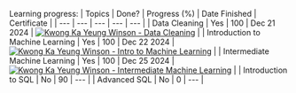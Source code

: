 Learning progress:
| Topics | Done? | Progress (%) | Date Finished | Certificate |
| --- | --- | --- | --- | --- |
| Data Cleaning | Yes | 100 | Dec 21 2024 | [![Kwong Ka Yeung Winson - Data Cleaning](https://github.com/user-attachments/assets/95bf0b6e-5106-4532-86bf-3aae51367b82)](https://www.kaggle.com/learn/certification/winsonkwong/data-cleaning) |
| Introduction to Machine Learning | Yes | 100 | Dec 22 2024 | [![Kwong Ka Yeung Winson - Intro to Machine Learning](https://github.com/user-attachments/assets/6daa5f6e-7598-4534-b86a-c980a06209ff)](https://www.kaggle.com/learn/certification/winsonkwong/intro-to-machine-learning) |
| Intermediate Machine Learning | Yes | 100 | Dec 25 2024 | [![Kwong Ka Yeung Winson - Intermediate Machine Learning](https://github.com/user-attachments/assets/b86004fa-de07-4bf9-861f-d439476ac47b)](https://www.kaggle.com/learn/certification/winsonkwong/intermediate-machine-learning) |
| Introduction to SQL | No | 90 | --- |
| Advanced SQL | No | 0 | --- |
